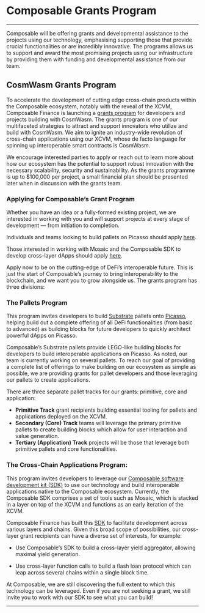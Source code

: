 # Composable Grants Program

---

Composable will be offering grants and developmental assistance to the projects using our technology, 
emphasising supporting those that provide crucial functionalities or are incredibly innovative. 
The programs allows us to support and award the most promising projects using our infrastructure 
by providing them with funding and developmental assistance from our team. 

## CosmWasm Grants Program

To accelerate the development of cutting edge cross-chain products within the Composable ecosystem, 
notably with the reveal of the XCVM, Composable Finance is launching a
[grants program](https://composablefi.medium.com/composable-finance-launches-grants-program-for-cosmwasm-developers-d1d74c3b5765) 
for developers and projects building with CosmWasm. 
The grants program is one of our multifaceted strategies to attract and support innovators who utilize and build with CosmWasm. 
We aim to ignite an industry-wide revolution of cross-chain applications using our XCVM, 
whose de facto language for spinning up interoperable smart contracts is CosmWasm.

We encourage interested parties to apply or reach out to learn more about how our ecosystem has the potential 
to support robust innovation with the necessary scalability, security and sustainability. 
As the grants programme is up to $100,000 per project, 
a small financial plan should be presented later when in discussion with the grants team.

### Applying for Composable’s Grant Program

Whether you have an idea or a fully-formed existing project, 
we are interested in working with you and will support projects at every stage of development — from initiation to completion.

Individuals and teams looking to build pallets on Picasso should apply [here](https://airtable.com/shrGBfRd7HfEFKQOM).

Those interested in working with Mosaic and the Composable SDK to develop cross-layer dApps should apply 
[here](https://airtable.com/shryLItVAiXjWzqdn).

Apply now to be on the cutting-edge of DeFi’s interoperable future. 
This is just the start of Composable’s journey to bring interoperability to the blockchain, 
and we want you to grow alongside us. The grants program has three divisions:


### The Pallets Program

This program invites developers to build [Substrate](https://substrate.io/) 
pallets onto [Picasso](../parachains/picasso-parachain-overview.md), 
helping build out a complete offering of all DeFi functionalities (from basic to advanced) 
as building blocks for future developers to quickly architect powerful dApps on Picasso.


Composable’s Substrate pallets provide LEGO-like building blocks for developers to build interoperable applications on Picasso. 
As noted, our team is currently working on several pallets. 
To reach our goal of providing a complete list of offerings to make building on our ecosystem as simple as possible, 
we are providing grants for pallet developers and those leveraging our pallets to create applications.

There are three separate pallet tracks for our grants: primitive, core and application:



* **Primitive Track** grant recipients building essential tooling for pallets and applications deployed on the XCVM. 
* **Secondary (Core) Track** teams will leverage the primary primitive pallets to create building blocks which allow for 
  user interaction and value generation.
* **Tertiary (Application) Track** projects will be those that leverage both primitive pallets and core functionalities.


### The Cross-Chain Applications Program:

This program invites developers to leverage our 
[Composable software development kit (SDK)](../developer-guides/composable-sdk.md) 
to use our technology and build interoperable applications native to the Composable ecosystem. 
Currently, the Composable SDK comprises a set of tools such as Mosaic, 
which is stacked in a layer on top of the XCVM and functions as an early iteration of the XCVM.

Composable Finance has built this [SDK](../developer-guides/composable-sdk.md) 
to facilitate development across various layers and chains. 
Given this broad scope of possibilities, our cross-layer grant recipients can have a diverse set of interests, 
for example:

- Use Composable’s SDK to build a cross-layer yield aggregator, allowing maximal yield generation.

- Use cross-layer function calls to build a flash loan protocol which can leap across several chains within a single 
  block time.

At Composable, we are still discovering the full extent to which this technology can be leveraged. 
Even if you are not seeking a grant, we still invite you to work with our SDK to see what you can build!

---
